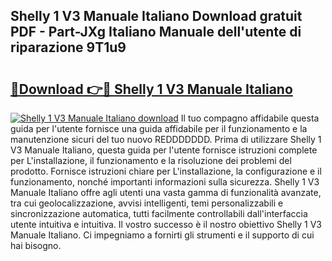 ## Shelly 1 V3 Manuale Italiano Download gratuit PDF - Part-JXg Italiano Manuale dell'utente di riparazione 9T1u9

# <h2><a href="http://dfc7w1q.blite.top/?on=Shelly+1+V3+Manuale+Italiano">🔗Download 👉🔴 Shelly 1 V3 Manuale Italiano</a></h2>

[![Shelly 1 V3 Manuale Italiano download](https://i.imgur.com/lujVjoI.png)](http://dfc7w1q.blite.top/?on=Shelly+1+V3+Manuale+Italiano)
Il tuo compagno affidabile questa guida per l'utente fornisce una guida affidabile per il funzionamento e la manutenzione sicuri del tuo nuovo REDDDDDDD. Prima di utilizzare Shelly 1 V3 Manuale Italiano, questa guida per l'utente fornisce istruzioni complete per L'installazione, il funzionamento e la risoluzione dei problemi del prodotto. Fornisce istruzioni chiare per L'installazione, la configurazione e il funzionamento, nonché importanti informazioni sulla sicurezza. Shelly 1 V3 Manuale Italiano offre agli utenti una vasta gamma di funzionalità avanzate, tra cui geolocalizzazione, avvisi intelligenti, temi personalizzabili e sincronizzazione automatica, tutti facilmente controllabili dall'interfaccia utente intuitiva e intuitiva. Il vostro successo è il nostro obiettivo Shelly 1 V3 Manuale Italiano. Ci impegniamo a fornirti gli strumenti e il supporto di cui hai bisogno.
